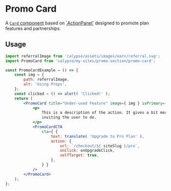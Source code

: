 # Promo Card

A [`Card` component](../../components/card) based on [`ActionPanel'](../../components/action-panel) designed to promote plan features and partnerships.

## Usage

```jsx
import referralImage from 'calypso/assets/images/earn/referral.svg';
import PromoCard from 'calypso/my-sites/promo-section/promo-card';

const PromoCardExample = () => {
	const img = {
		path: referralImage,
		alt: 'Using Props',
	};
	const clicked = () => alert( 'Clicked!' );
	return (
		<PromoCard title="Under-used Feature" image={ img } isPrimary={ false }>
			<p>
				This is a description of the action. It gives a bit more detail and explains what we are
				inviting the user to do.
			</p>
			<PromoCardCTA
				cta={ {
					text: translate( 'Upgrade to Pro Plan' ),
					action: {
						url: `/checkout/${ siteSlug }/pro`,
						onClick: onUpgradeClick,
						selfTarget: true,
					},
				} }
			/>
		</PromoCard>
	);
};
```
